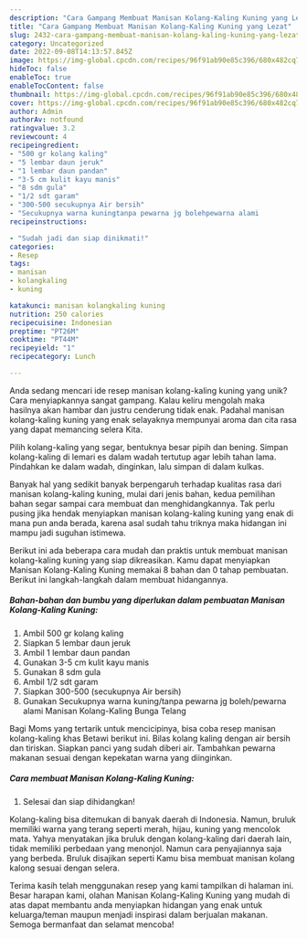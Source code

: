 ```yaml
---
description: "Cara Gampang Membuat Manisan Kolang-Kaling Kuning yang Lezat"
title: "Cara Gampang Membuat Manisan Kolang-Kaling Kuning yang Lezat"
slug: 2432-cara-gampang-membuat-manisan-kolang-kaling-kuning-yang-lezat
category: Uncategorized
date: 2022-09-08T14:13:57.845Z
image: https://img-global.cpcdn.com/recipes/96f91ab90e85c396/680x482cq70/manisan-kolang-kaling-kuning-foto-resep-utama.jpg
hideToc: false
enableToc: true
enableTocContent: false
thumbnail: https://img-global.cpcdn.com/recipes/96f91ab90e85c396/680x482cq70/manisan-kolang-kaling-kuning-foto-resep-utama.jpg
cover: https://img-global.cpcdn.com/recipes/96f91ab90e85c396/680x482cq70/manisan-kolang-kaling-kuning-foto-resep-utama.jpg
author: Admin
authorAv: notfound
ratingvalue: 3.2
reviewcount: 4
recipeingredient:
- "500 gr kolang kaling"
- "5 lembar daun jeruk"
- "1 lembar daun pandan"
- "3-5 cm kulit kayu manis"
- "8 sdm gula"
- "1/2 sdt garam"
- "300-500 secukupnya Air bersih"
- "Secukupnya warna kuningtanpa pewarna jg bolehpewarna alami                      Manisan KolangKaling Bunga Telang"
recipeinstructions:

- "Sudah jadi dan siap dinikmati!"
categories:
- Resep
tags:
- manisan
- kolangkaling
- kuning

katakunci: manisan kolangkaling kuning 
nutrition: 250 calories
recipecuisine: Indonesian
preptime: "PT26M"
cooktime: "PT44M"
recipeyield: "1"
recipecategory: Lunch

---
```





Anda sedang mencari ide resep manisan kolang-kaling kuning yang unik? Cara menyiapkannya sangat gampang. Kalau keliru mengolah maka hasilnya akan hambar dan justru cenderung tidak enak. Padahal manisan kolang-kaling kuning yang enak selayaknya mempunyai aroma dan cita rasa yang dapat memancing selera Kita.





Pilih kolang-kaling yang segar, bentuknya besar pipih dan bening. Simpan kolang-kaling di lemari es dalam wadah tertutup agar lebih tahan lama. Pindahkan ke dalam wadah, dinginkan, lalu simpan di dalam kulkas.

Banyak hal yang sedikit banyak berpengaruh terhadap kualitas rasa dari manisan kolang-kaling kuning, mulai dari jenis bahan, kedua pemilihan bahan segar sampai cara membuat dan menghidangkannya. Tak perlu pusing jika hendak menyiapkan manisan kolang-kaling kuning yang enak di mana pun anda berada, karena asal sudah tahu triknya maka hidangan ini mampu jadi suguhan istimewa.






Berikut ini ada beberapa cara mudah dan praktis untuk membuat manisan kolang-kaling kuning yang siap dikreasikan. Kamu dapat menyiapkan Manisan Kolang-Kaling Kuning memakai 8 bahan dan 0 tahap pembuatan. Berikut ini langkah-langkah dalam membuat hidangannya.

<!--inarticleads1-->

##### Bahan-bahan dan bumbu yang diperlukan dalam pembuatan Manisan Kolang-Kaling Kuning:

1. Ambil 500 gr kolang kaling
1. Siapkan 5 lembar daun jeruk
1. Ambil 1 lembar daun pandan
1. Gunakan 3-5 cm kulit kayu manis
1. Gunakan 8 sdm gula
1. Ambil 1/2 sdt garam
1. Siapkan 300-500 (secukupnya Air bersih)
1. Gunakan Secukupnya warna kuning/tanpa pewarna jg boleh/pewarna alami                      Manisan Kolang-Kaling Bunga Telang


Bagi Moms yang tertarik untuk mencicipinya, bisa coba resep manisan kolang-kaling khas Betawi berikut ini. Bilas kolang kaling dengan air bersih dan tiriskan. Siapkan panci yang sudah diberi air. Tambahkan pewarna makanan sesuai dengan kepekatan warna yang diinginkan. 

<!--inarticleads2-->

##### Cara membuat Manisan Kolang-Kaling Kuning:


1. Selesai dan siap dihidangkan!

Kolang-kaling bisa ditemukan di banyak daerah di Indonesia. Namun, bruluk memiliki warna yang terang seperti merah, hijau, kuning yang mencolok mata. Yahya menyatakan jika bruluk dengan kolang-kaling dari daerah lain, tidak memiliki perbedaan yang menonjol. Namun cara penyajiannya saja yang berbeda. Bruluk disajikan seperti Kamu bisa membuat manisan kolang kalong sesuai dengan selera. 

Terima kasih telah menggunakan resep yang kami tampilkan di halaman ini. Besar harapan kami, olahan Manisan Kolang-Kaling Kuning yang mudah di atas dapat membantu anda menyiapkan hidangan yang enak untuk keluarga/teman maupun menjadi inspirasi dalam berjualan makanan. Semoga bermanfaat dan selamat mencoba!
